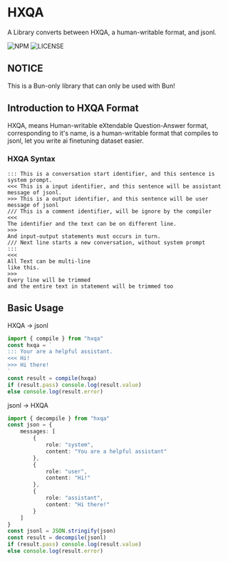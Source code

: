 # HXQA

A Library converts between HXQA, a human-writable format, and jsonl.

![NPM](https://img.shields.io/npm/v/hxqa?style=for-the-badge)
![LICENSE](https://img.shields.io/badge/LICENSE-MIT-brightgreen?style=for-the-badge)

## NOTICE

This is a Bun-only library that can only be used with Bun!

## Introduction to HXQA Format

HXQA, means Human-writable eXtendable Question-Answer format,
 corresponding to it's name, is a human-writable format
 that compiles to jsonl, let you write ai finetuning dataset easier.

### HXQA Syntax

```hxqa
::: This is a conversation start identifier, and this sentence is system prompt.
<<< This is a input identifier, and this sentence will be assistant message of jsonl.
>>> This is a output identifier, and this sentence will be user message of jsonl
/// This is a comment identifier, will be ignore by the compiler
<<<
The identifier and the text can be on different line.
>>>
And input-output statements must occurs in turn.
/// Next line starts a new conversation, without system prompt
:::
<<<
All Text can be multi-line
like this.
>>>
Every line will be trimmed
and the entire text in statement will be trimmed too 
```

## Basic Usage

HXQA -> jsonl

```typescript
import { compile } from "hxqa"
const hxqa = `
::: Your are a helpful assistant.
<<< Hi!
>>> Hi there!
`
const result = compile(hxqa)
if (result.pass) console.log(result.value)
else console.log(result.error)
```

jsonl -> HXQA

```typescript
import { decompile } from "hxqa"
const json = {
    messages: [
        {
            role: "system",
            content: "You are a helpful assistant"
        },
        {
            role: "user",
            content: "Hi!"
        },
        {
            role: "assistant",
            content: "Hi there!"
        }
    ]
}
const jsonl = JSON.stringify(json)
const result = decompile(jsonl)
if (result.pass) console.log(result.value)
else console.log(result.error)
```
